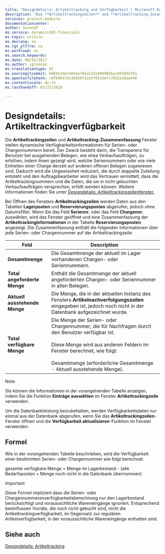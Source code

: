 ```yaml
---
title: "Designdetails: Artikeltracking und Verfügbarkeit | Microsoft Docs"
description: "Die **Artikeltrackingzeilen** und **Artikeltracking-Zusammenfassung** Fenster stellen dynamische Verfügbarkeitsinformationen für Serien- oder Chargennummern bereit. Der Zweck besteht darin, die Transparenz für Benutzer bei ausgehenden Belegen, wie etwa Verkaufsaufträgen, zu erhöhen, indem ihnen gezeigt wird, welche Seriennummern oder wie viele Einheiten einer Charge derzeit auf anderen offenen Belegen zugewiesen sind. Dadurch wird die Ungewissheit reduziert, die durch doppelte Zuteilung entsteht und den Auftragsbearbeiter wird das Vertrauen vermittelt, dass die Artikeltrackingnummern und die Daten, die sie in nicht gebuchten Verkaufsaufträgen versprechen, erfüllt werden können."
services: project-madeira
documentationcenter: 
author: SorenGP
ms.service: dynamics365-financials
ms.topic: article
ms.devlang: na
ms.tgt_pltfrm: na
ms.workload: na
ms.search.keywords: 
ms.date: 09/26/2017
ms.author: sgroespe
ms.translationtype: HT
ms.sourcegitcommit: bd69a3da7a0a5e766a232e8999056ac60109e7b1
ms.openlocfilehash: cdfb96475c46d56f32e5f0133efc7852a10ae446
ms.contentlocale: de-ch
ms.lasthandoff: 03/22/2018

---
```

# <a name="design-details-item-tracking-availability"></a>Designdetails: Artikeltrackingverfügbarkeit
Die **Artikeltrackingzeilen** und **Artikeltracking-Zusammenfassung** Fenster stellen dynamische Verfügbarkeitsinformationen für Serien- oder Chargennummern bereit. Der Zweck besteht darin, die Transparenz für Benutzer bei ausgehenden Belegen, wie etwa Verkaufsaufträgen, zu erhöhen, indem ihnen gezeigt wird, welche Seriennummern oder wie viele Einheiten einer Charge derzeit auf anderen offenen Belegen zugewiesen sind. Dadurch wird die Ungewissheit reduziert, die durch doppelte Zuteilung entsteht und den Auftragsbearbeiter wird das Vertrauen vermittelt, dass die Artikeltrackingnummern und die Daten, die sie in nicht gebuchten Verkaufsaufträgen versprechen, erfüllt werden können. Weitere Informationen finden Sie unter [Designdetails: Artikeltrackingzeilenfenster.](design-details-item-tracking-lines-window.md)  

 Bei Öffnen des Fensters **Artikeltrackingzeilen** werden Daten aus den Tabellen **Lagerposten** und **Reservierungsposten** abgerufen, jedoch ohne Datumsfilter. Wenn Sie das Feld **Seriennr.** oder das Feld **Chargennr.** auswählen, wird das Fenster geöffnet und eine Zusammenfassung der **Artikeltrackinginformationen** in der Tabelle **Reservierungsposten** angezeigt. Die Zusammenfassung enthält die folgenden Informationen über jede Serien- oder Chargennummer auf der Artikeltrackingzeile:  

|Feld|Description|  
|---------------------------------|---------------------------------------|  
|**Gesamtmenge**|Die Gesamtmenge der aktuell im Lager vorhandenen Chargen- oder Seriennummern.|  
|**Total angeforderte Menge**|Enthält die Gesamtmenge der aktuell angeforderten Chargen- oder Seriennummer in allen Belegen.|  
|**Aktuell ausstehende Menge**|Die Menge, die in der aktuellen Instanz des Fensters **Artikelnachverfolgungszeilen** eingegeben ist, jedoch noch nicht in der Datenbank aufgezeichnet wurde.|  
|**Total verfügbare Menge**|Die Menge der Serien- oder Chargennummer, die für Nachfragen durch den Benutzer verfügbar ist.<br /><br /> Diese Menge wird aus anderen Feldern im Fenster berechnet, wie folgt:<br /><br /> Gesamtmenge (erforderliche Gesamtmenge - Aktuell ausstehende Menge).|  

> [!NOTE]  
>  Sie können die Informationen in der vorangehenden Tabelle anzeigen, indem Sie die Funktion **Einträge auswählen** im Fenster **Artikeltrackingzeile** verwenden.  

 Um die Datenbankleistung beizubehalten, werden Verfügbarkeitsdaten nur einmal aus der Datenbank abgerufen, wenn Sie das **Artikeltrackingzeilen**-Fenster öffnen und die **Verfügbarkeit aktualisieren**-Funktion im Fenster verwenden.  

## <a name="calculation-formula"></a>Formel  
 Wie in der vorangehenden Tabelle beschrieben, wird die Verfügbarkeit einer bestimmten Serien- oder Chargennummer wie folgt berechnet.  

 gesamte verfügbare Menge = Menge im Lagerbestand - (alle Bedarfsposten + Menge noch nicht in die Datenbank übernommen)  

> [!IMPORTANT]  
>  Diese Formel impliziert dass die Serien- oder Chargennummerenverfügbarkeitsberechnung nur den Lagerbestand berücksichtigt und voraussichtliche Wareneingänge ignoriert. Entsprechend beeinflussen Vorräte, die noch nicht gebucht sind, nicht die Artikeltrackingverfügbarkeit, im Gegensatz zur regulären Artikelverfügbarkeit, in der voraussichtliche Wareneingänge enthalten sind.  

## <a name="see-also"></a>Siehe auch  
 [Designdetails: Artikeltracking](design-details-item-tracking.md)

